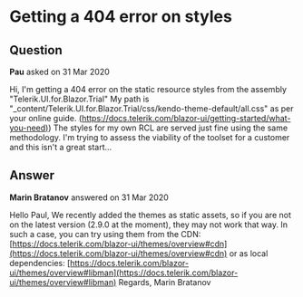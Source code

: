 # Getting a 404 error on styles

## Question

**Pau** asked on 31 Mar 2020

Hi, I'm getting a 404 error on the static resource styles from the assembly "Telerik.UI.for.Blazor.Trial" My path is "_content/Telerik.UI.for.Blazor.Trial/css/kendo-theme-default/all.css" as per your online guide. ([https://docs.telerik.com/blazor-ui/getting-started/what-you-need)](https://docs.telerik.com/blazor-ui/getting-started/what-you-need)) The styles for my own RCL are served just fine using the same methodology. I'm trying to assess the viability of the toolset for a customer and this isn't a great start...

## Answer

**Marin Bratanov** answered on 31 Mar 2020

Hello Paul, We recently added the themes as static assets, so if you are not on the latest version (2.9.0 at the moment), they may not work that way. In such a case, you can try using them from the CDN: [https://docs.telerik.com/blazor-ui/themes/overview#cdn](https://docs.telerik.com/blazor-ui/themes/overview#cdn) or as local dependencies: [https://docs.telerik.com/blazor-ui/themes/overview#libman](https://docs.telerik.com/blazor-ui/themes/overview#libman) Regards, Marin Bratanov
